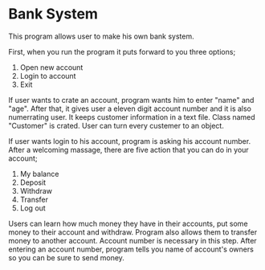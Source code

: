 # Bank System

This program allows user to make his own bank system. 

First, when you run the program it puts forward to you three options; 

1. Open new account
2. Login to account
3. Exit

If user wants to crate an account, program wants him to enter "name" and "age". After that, it gives user a eleven digit account number and it is also numerrating user. It keeps customer information in a text file. Class named "Customer" is crated. User can turn every custemer to an object.

If user wants login to his account, program is asking his account number. After a welcoming massage, there are five action that you can do in your account;

1. My balance
2. Deposit
3. Withdraw
4. Transfer
5. Log out

Users can learn how much money they have in their accounts, put some money to their account and withdraw. Program also allows them to transfer money to another account. Account number is necessary in this step. After entering an account number, program tells you name of account's owners so you can be sure to send money.
